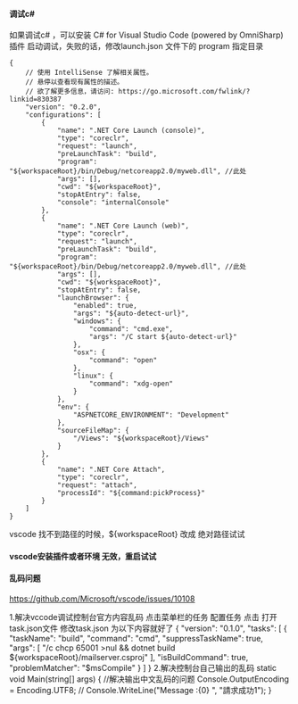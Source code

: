#### 调试c#
如果调试c# ，可以安装 C# for Visual Studio Code (powered by OmniSharp) 插件
启动调试，失败的话，修改launch.json 文件下的 program 指定目录

```
{
    // 使用 IntelliSense 了解相关属性。 
    // 悬停以查看现有属性的描述。
    // 欲了解更多信息，请访问: https://go.microsoft.com/fwlink/?linkid=830387
    "version": "0.2.0",
    "configurations": [
        {
            "name": ".NET Core Launch (console)",
            "type": "coreclr",
            "request": "launch",
            "preLaunchTask": "build",
            "program": "${workspaceRoot}/bin/Debug/netcoreapp2.0/myweb.dll", //此处
            "args": [],
            "cwd": "${workspaceRoot}",
            "stopAtEntry": false,
            "console": "internalConsole"
        },
        {
            "name": ".NET Core Launch (web)",
            "type": "coreclr",
            "request": "launch",
            "preLaunchTask": "build",
            "program": "${workspaceRoot}/bin/Debug/netcoreapp2.0/myweb.dll", //此处
            "args": [],
            "cwd": "${workspaceRoot}",
            "stopAtEntry": false,
            "launchBrowser": {
                "enabled": true,
                "args": "${auto-detect-url}",
                "windows": {
                    "command": "cmd.exe",
                    "args": "/C start ${auto-detect-url}"
                },
                "osx": {
                    "command": "open"
                },
                "linux": {
                    "command": "xdg-open"
                }
            },
            "env": {
                "ASPNETCORE_ENVIRONMENT": "Development"
            },
            "sourceFileMap": {
                "/Views": "${workspaceRoot}/Views"
            }
        },
        {
            "name": ".NET Core Attach",
            "type": "coreclr",
            "request": "attach",
            "processId": "${command:pickProcess}"
        }
    ]
}

```

vscode 找不到路径的时候，${workspaceRoot} 改成 绝对路径试试
#### vscode安装插件或者环境 无效，重启试试

#### 乱码问题
https://github.com/Microsoft/vscode/issues/10108

1.解决vccode调试控制台官方内容乱码
点击菜单栏的任务 配置任务 点击 打开task.json文件
修改task.json
为以下内容就好了
{ "version": "0.1.0", "tasks": [ { "taskName": "build", "command": "cmd", "suppressTaskName": true, "args": [ "/c chcp 65001 >nul && dotnet build ${workspaceRoot}/mailserver.csproj" ], "isBuildCommand": true, "problemMatcher": "$msCompile" } ] }
2.解决控制台自己输出的乱码
static void Main(string[] args) { //解决输出中文乱码的问题 Console.OutputEncoding = Encoding.UTF8; // Console.WriteLine("Message :{0} ", "請求成功1"); }